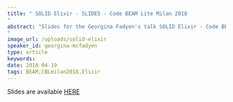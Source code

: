 ```yaml
---
title: " SOLID Elixir - SLIDES - Code BEAM Lite Milan 2018
"
abstract: "Slides for the Georgina Fadyen's talk SOLID Elixir - Code BEAM Lite Milan 2018
"
image_url: /uploads/solid-elixir
speaker_id: georgina-mcfadyen
type: article
keywords: 
date: 2018-04-19
tags: BEAM,CBLmilan2018,Elixir
---
```

Slides are available&nbsp;<a href="http://s3.amazonaws.com/erlang-conferences-production/media/files/000/000/870/original/Georgina_McFadyen_-_SOLID_Elixir.compressed.pdf?1524057251" target="_blank">HERE</a>
